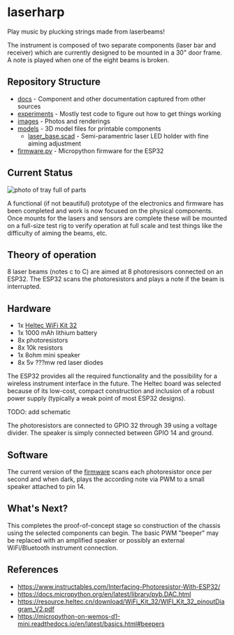 # laserharp

Play music by plucking strings made from laserbeams!

The instrument is composed of two separate components (laser bar and receiver) which are currently designed to be mounted in a 30" door frame.  A note is played when one of the eight beams is broken.


## Repository Structure
+ [docs](./docs/) - Component and other documentation captured from other sources
+ [experiments](./experiments/) - Mostly test code to figure out how to get things working
+ [images](./images/) - Photos and renderings
+ [models](./models/) - 3D model files for printable components
    + [laser_base.scad](./models/laser_base.scad) - Semi-paramentric laser LED holder with fine aiming adjustment
+ [firmware.py](./firmware.py) - Micropython firmware for the ESP32


## Current Status

![photo of tray full of parts](./images/project_tray_fixed.png)

A functional (if not beautiful) prototype of the electronics and firmware has been completed and work is now focused on the physical components.  Once mounts for the lasers and sensors are complete these will be mounted on a full-size test rig to verify operation at full scale and test things like the difficulty of aiming the beams, etc.


## Theory of operation

8 laser beams (notes c to C) are aimed at 8 photoresisors connected on an ESP32.  The ESP32 scans the photoresistors and plays a note if the beam is interrupted.


## Hardware

* 1x [Heltec WiFi Kit 32](https://heltec.org/project/wifi-kit-32/)
* 1x 1000 mAh lithium battery
* 8x photoresistors
* 8x 10k resistors
* 1x 8ohm mini speaker
* 8x 5v ???mw red laser diodes

The ESP32 provides all the required functionality and the possibility for a wireless instrument interface in the future.  The Heltec board was selected because of its low-cost, compact construction and inclusion of a robust power supply (typically a weak point of most ESP32 designs).

TODO: add schematic

The photoresistors are connected to GPIO 32 through 39 using a voltage divider.  The speaker is simply connected between GPIO 14 and ground.


## Software

The current version of the [firmware](./firmware.py) scans each photoresistor once per second and when dark, plays the according note via PWM to a small speaker attached to pin 14.


## What's Next?

This completes the proof-of-concept stage so construction of the chassis using the selected components can begin.  The basic PWM "beeper" may be replaced with an amplified speaker or possibly an external WiFi/Bluetooth instrument connection.


## References

* https://www.instructables.com/Interfacing-Photoresistor-With-ESP32/
* https://docs.micropython.org/en/latest/library/pyb.DAC.html
* https://resource.heltec.cn/download/WiFi_Kit_32/WIFI_Kit_32_pinoutDiagram_V2.pdf
* https://micropython-on-wemos-d1-mini.readthedocs.io/en/latest/basics.html#beepers
